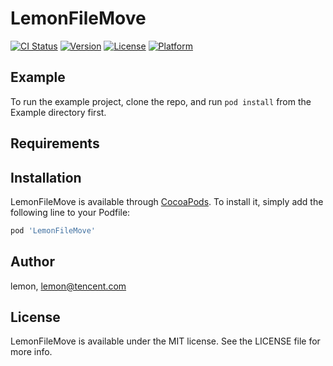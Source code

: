 # LemonFileMove

[![CI Status](https://img.shields.io/travis/lemon/LemonFileMove.svg?style=flat)](https://travis-ci.org/lemon/LemonFileMove)
[![Version](https://img.shields.io/cocoapods/v/LemonFileMove.svg?style=flat)](https://cocoapods.org/pods/LemonFileMove)
[![License](https://img.shields.io/cocoapods/l/LemonFileMove.svg?style=flat)](https://cocoapods.org/pods/LemonFileMove)
[![Platform](https://img.shields.io/cocoapods/p/LemonFileMove.svg?style=flat)](https://cocoapods.org/pods/LemonFileMove)

## Example

To run the example project, clone the repo, and run `pod install` from the Example directory first.

## Requirements

## Installation

LemonFileMove is available through [CocoaPods](https://cocoapods.org). To install
it, simply add the following line to your Podfile:

```ruby
pod 'LemonFileMove'
```

## Author

lemon, lemon@tencent.com

## License

LemonFileMove is available under the MIT license. See the LICENSE file for more info.
